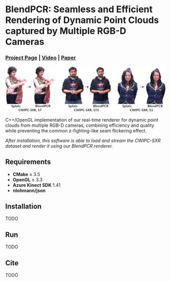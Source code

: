 # BlendPCR: Seamless and Efficient Rendering of Dynamic Point Clouds captured by Multiple RGB-D Cameras
### [Project Page](https://cgvr.cs.uni-bremen.de/projects/blendpcr) |  [Video](https://cgvr.cs.uni-bremen.de/projects/blendpcr/video.mp4) | [Paper](https://link_to_eg_digital_library)
 
![image](images/teaser.jpg)

C++/OpenGL implementation of our real-time renderer for dynamic point clouds from multiple RGB-D cameras, combining efficiency and quality while preventing the common z-fighting-like seam flickering effect.

*After installation, this software is able to load and stream the CWIPC-SXR dataset and render it using our BlendPCR renderer.*

## Requirements
 - **CMake** ≥ 3.5
 - **OpenGL** ≥ 3.3
 - **Azure Kinect SDK** 1.41
 - **nlohmann/json**
 
## Installation
TODO

## Run
TODO

## Cite
TODO
